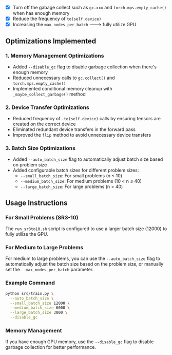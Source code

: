 - [x] Turn off the gabage collect such as `gc.xxx` and `torch.mps.empty_cache()` when has enough memory
- [x] Reduce the frequency of `to(self.device)`
- [x] Increasing the `max_nodes_per_batch` ---> fully utilize GPU

## Optimizations Implemented

### 1. Memory Management Optimizations
- Added `--disable_gc` flag to disable garbage collection when there's enough memory
- Reduced unnecessary calls to `gc.collect()` and `torch.mps.empty_cache()`
- Implemented conditional memory cleanup with `_maybe_collect_garbage()` method

### 2. Device Transfer Optimizations
- Reduced frequency of `.to(self.device)` calls by ensuring tensors are created on the correct device
- Eliminated redundant device transfers in the forward pass
- Improved the `flip` method to avoid unnecessary device transfers

### 3. Batch Size Optimizations
- Added `--auto_batch_size` flag to automatically adjust batch size based on problem size
- Added configurable batch sizes for different problem sizes:
  - `--small_batch_size`: For small problems (n ≤ 10)
  - `--medium_batch_size`: For medium problems (10 < n ≤ 40)
  - `--large_batch_size`: For large problems (n > 40)

## Usage Instructions

### For Small Problems (SR3-10)
The `run_sr3to10.sh` script is configured to use a larger batch size (12000) to fully utilize the GPU.

### For Medium to Large Problems
For medium to large problems, you can use the `--auto_batch_size` flag to automatically adjust the batch size based on the problem size, or manually set the `--max_nodes_per_batch` parameter.

### Example Command
```bash
python src/train.py \
  --auto_batch_size \
  --small_batch_size 12000 \
  --medium_batch_size 6000 \
  --large_batch_size 3000 \
  --disable_gc
```

### Memory Management
If you have enough GPU memory, use the `--disable_gc` flag to disable garbage collection for better performance.
